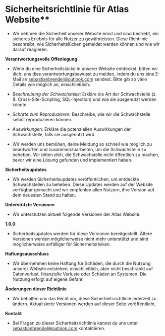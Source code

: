 # Sicherheitsrichtlinie für Atlas Website**
- Wir nehmen die Sicherheit unserer Website ernst und sind bestrebt, ein sicheres Erlebnis für alle Nutzer zu gewährleisten. Diese Richtlinie beschreibt, wie Sicherheitslücken gemeldet werden können und wie wir darauf reagieren.

**Verantwortungsvolle Offenlegung**
- Wenn du eine Sicherheitslücke in unserer Website entdeckst, bitten wir dich, uns dies verantwortungsbewusst zu melden, indem du uns eine E-Mail an sebastianbrendel@outlook.com sendest. Bitte gib so viele Details wie möglich an, einschließlich:

- *Beschreibung der Schwachstelle:* Erkläre die Art der Schwachstelle (z. B. Cross-Site-Scripting, SQL-Injection) und wie sie ausgenutzt werden könnte.
- *Schritte zum Reproduzieren:* Beschreibe, wie wir die Schwachstelle selbst reproduzieren können.
- *Auswirkungen:* Erkläre die potenziellen Auswirkungen der Schwachstelle, falls sie ausgenutzt wird.
- Wir werden uns bemühen, deine Meldung so schnell wie möglich zu beantworten und zusammenzuarbeiten, um die Schwachstelle zu beheben. Wir bitten dich, die Schwachstelle nicht öffentlich zu machen, bevor wir eine Lösung gefunden und implementiert haben.

**Sicherheitsupdates**
- Wir werden Sicherheitsupdates veröffentlichen, um entdeckte Schwachstellen zu beheben. Diese Updates werden auf der Website verfügbar gemacht und wir empfehlen allen Nutzern, ihre Version auf dem neuesten Stand zu halten.

**Unterstützte Versionen**
- Wir unterstützen aktuell folgende Versionen der Atlas Website:

**1.0.0**
- Sicherheitsupdates werden für diese Versionen bereitgestellt. Ältere Versionen werden möglicherweise nicht mehr unterstützt und sind möglicherweise anfälliger für Sicherheitsrisiken.

**Haftungsausschluss**
- Wir übernehmen keine Haftung für Schäden, die durch die Nutzung unserer Website entstehen, einschließlich, aber nicht beschränkt auf Datenverlust, finanzielle Verluste oder Schäden an Systemen. Die Nutzung erfolgt auf eigene Gefahr.

**Änderungen dieser Richtlinie**
- Wir behalten uns das Recht vor, diese Sicherheitsrichtlinie jederzeit zu ändern. Aktualisierte Versionen werden auf dieser Seite veröffentlicht.

**Kontakt**
- Bei Fragen zu dieser Sicherheitsrichtlinie kannst du uns unter sebastianbrendel@outlook.com kontaktieren.
